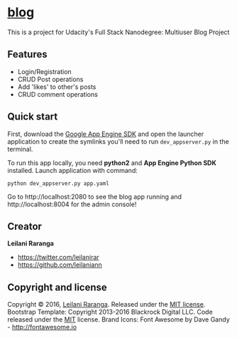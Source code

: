 # [blog](http://blog-1377.appspot.com/blog)
This is a project for Udacity's Full Stack Nanodegree: Multiuser Blog Project 

## Features
<ul>
  <li>Login/Registration</li>
  <li>CRUD Post operations</li>
  <li>Add 'likes' to other's posts</li>
  <li>CRUD comment operations</li>
</ul>

## Quick start

First, download the [Google App Engine SDK](https://cloud.google.com/appengine/docs/python)
and open the launcher application to create the symlinks you'll need to run `dev_appserver.py`
in the terminal.

To run this app locally, you need **python2** and **App Engine Python SDK** installed. Launch application with command:

```
python dev_appserver.py app.yaml
```

Go to http://localhost:2080
to see the blog app running and http://localhost:8004 for the admin console!


## Creator

**Leilani Raranga**

* <https://twitter.com/leilanirar>
* <https://github.com/leilaniann>


## Copyright and license

Copyright © 2016, [Leilani Raranga](http://github.com/leilaniann). Released under the [MIT license](https://github.com/helpers/helper-copyright/blob/master/LICENSE).
Bootstrap Template: Copyright 2013-2016 Blackrock Digital LLC. Code released under the [MIT](https://github.com/BlackrockDigital/startbootstrap-landing-page/blob/gh-pages/LICENSE) license.
Brand Icons: Font Awesome by Dave Gandy - http://fontawesome.io
